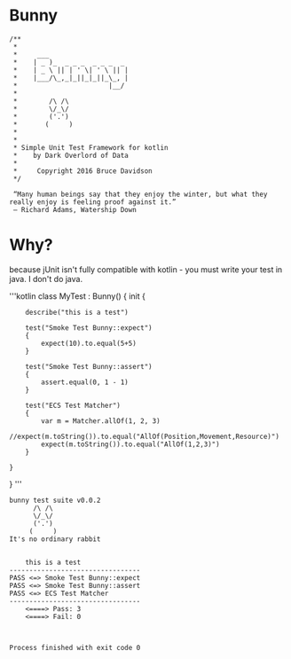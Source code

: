 # Bunny

    /**
     *
     *     ___
     *    | _ )_  _ _ _  _ _ _  _
     *    | _ \ || | ' \| ' \ || |
     *    |___/\_,_|_||_|_||_\_, |
     *                       |__/
     *
     *        /\ /\
     *        \/_\/
     *        ('.')
     *       (     )
     *
     *
     * Simple Unit Test Framework for kotlin
     *    by Dark Overlord of Data
     * 
     *     Copyright 2016 Bruce Davidson
     */
     
     “Many human beings say that they enjoy the winter, but what they really enjoy is feeling proof against it.” 
     ― Richard Adams, Watership Down
     
     
# Why?
because jUnit isn't fully compatible with kotlin - you must write your test in java.
I don't do java.

'''kotlin
class MyTest : Bunny() {
    init {

        describe("this is a test")

        test("Smoke Test Bunny::expect")
        {
            expect(10).to.equal(5+5)
        }

        test("Smoke Test Bunny::assert")
        {
            assert.equal(0, 1 - 1)
        }

        test("ECS Test Matcher")
        {
            var m = Matcher.allOf(1, 2, 3)
            //expect(m.toString()).to.equal("AllOf(Position,Movement,Resource)")
            expect(m.toString()).to.equal("AllOf(1,2,3)")
        }

    }
}
'''

    bunny test suite v0.0.2
          /\ /\
          \/_\/
          ('.')
         (     )
    It's no ordinary rabbit
    
    
        this is a test
    ---------------------------------
    PASS <=> Smoke Test Bunny::expect
    PASS <=> Smoke Test Bunny::assert
    PASS <=> ECS Test Matcher
    ---------------------------------
        <====> Pass: 3
        <====> Fail: 0
    
    
    
    Process finished with exit code 0

